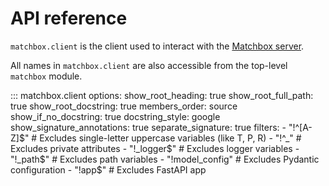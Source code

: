 # API reference

`matchbox.client` is the client used to interact with the [Matchbox server](../../server/install.md).

All names in `matchbox.client` are also accessible from the top-level `matchbox` module.

::: matchbox.client
    options:
        show_root_heading: true
        show_root_full_path: true
        show_root_docstring: true
        members_order: source
        show_if_no_docstring: true
        docstring_style: google
        show_signature_annotations: true
        separate_signature: true
        filters:
            - "!^[A-Z]$"  # Excludes single-letter uppercase variables (like T, P, R)
            - "!^_"       # Excludes private attributes
            - "!_logger$"  # Excludes logger variables
            - "!_path$"    # Excludes path variables
            - "!model_config" # Excludes Pydantic configuration
            - "!app$"    # Excludes FastAPI app